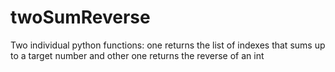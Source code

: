 # twoSumReverse
Two individual python functions: one returns the list of indexes that sums up to a target number and other one returns the reverse of an int
